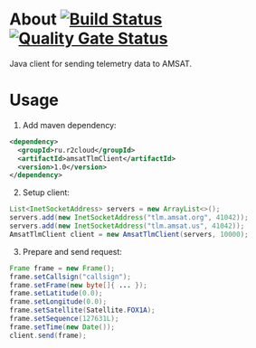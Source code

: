 # About [![Build Status](https://travis-ci.org/dernasherbrezon/amsatTlmClient.svg?branch=master)](https://travis-ci.org/dernasherbrezon/amsatTlmClient) [![Quality Gate Status](https://sonarcloud.io/api/project_badges/measure?project=ru.r2cloud%3AamsatTlmClient&metric=alert_status)](https://sonarcloud.io/dashboard?id=ru.r2cloud%3AamsatTlmClient)

Java client for sending telemetry data to AMSAT.

# Usage

1. Add maven dependency:

```xml
<dependency>
  <groupId>ru.r2cloud</groupId>
  <artifactId>amsatTlmClient</artifactId>
  <version>1.0</version>
</dependency>
```

2. Setup client:

```java
List<InetSocketAddress> servers = new ArrayList<>();
servers.add(new InetSocketAddress("tlm.amsat.org", 41042));
servers.add(new InetSocketAddress("tlm.amsat.us", 41042));
AmsatTlmClient client = new AmsatTlmClient(servers, 10000);
```

3. Prepare and send request:

```java
Frame frame = new Frame();
frame.setCallsign("callsign");
frame.setFrame(new byte[]{ ... });
frame.setLatitude(0.0);
frame.setLongitude(0.0);
frame.setSatellite(Satellite.FOX1A);
frame.setSequence(127631L);
frame.setTime(new Date());
client.send(frame);
```